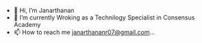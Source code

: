 - 👋 Hi, I’m Janarthanan
- 🌱 I’m currently Wroking as a Technilogy Specialist in Consensus Academy
- 📫 How to reach me janarthananr07@gmail.com...

<!---
Janarthanan6119/Janarthanan6119 is a ✨ special ✨ repository because its `README.md` (this file) appears on your GitHub profile.
You can click the Preview link to take a look at your changes.
--->
